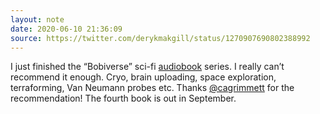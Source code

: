 ```yaml
---
layout: note
date: 2020-06-10 21:36:09
source: https://twitter.com/derykmakgill/status/1270907690802388992
---
```


I just finished the “Bobiverse” sci-fi [audiobook](https://amzn.to/37h14Ia) series. I really can’t recommend it enough. Cryo, brain uploading, space exploration, terraforming, Van Neumann probes etc. Thanks [@cagrimmett](https://twitter.com/cagrimmett) for the recommendation! The fourth book is out in September.

